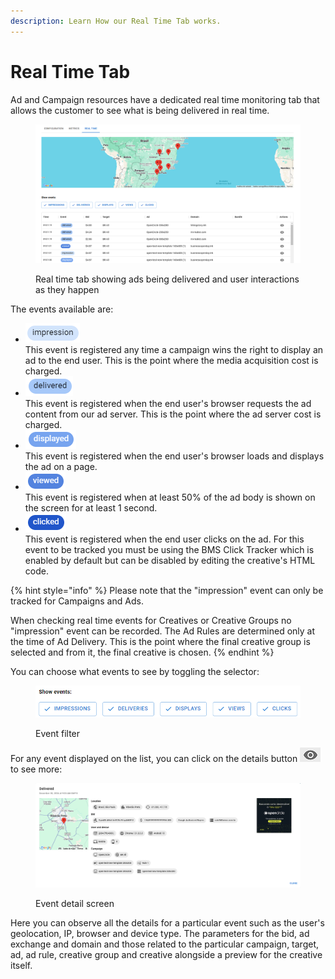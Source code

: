 ```yaml
---
description: Learn How our Real Time Tab works.
---
```


# Real Time Tab

Ad and Campaign resources have a dedicated real time monitoring tab that allows the customer to see what is being delivered in real time.

<figure><img src="../../.gitbook/assets/Captura de tela 2024-12-30 090101.png" alt=""><figcaption><p>Real time tab showing ads being delivered and user interactions as they happen</p></figcaption></figure>

The events available are:

* <img src="../../.gitbook/assets/impression event.png" alt="Impression" data-size="line">\
  This event is registered any time a campaign wins the right to display an ad to the end user. This is the point where the media acquisition cost is charged.
* <img src="../../.gitbook/assets/delivered event.png" alt="Delivered" data-size="line">\
  This event is registered when the end user's browser requests the ad content from our ad server. This is the point where the ad server cost is charged.
* <img src="../../.gitbook/assets/displayed event.png" alt="Displayed" data-size="line">\
  This event is registered when the end user's browser loads and displays the ad on a page.
* <img src="../../.gitbook/assets/viewed event.png" alt="Viewed" data-size="line">\
  This event is registered when at least 50% of the ad body is shown on the screen for at least 1 second.
* <img src="../../.gitbook/assets/clicked event.png" alt="Clicked" data-size="line">\
  This event is registered when the end user clicks on the ad. For this event to be tracked you must be using the BMS Click Tracker which is enabled by default but can be disabled by editing the creative's HTML code.

{% hint style="info" %}
Please note that the "impression" event can only be tracked for Campaigns and Ads.

When checking real time events for Creatives or Creative Groups no "impression" event can be recorded. The Ad Rules are determined only at the time of Ad Delivery. This is the point where the final creative group is selected and from it, the final creative is chosen.
{% endhint %}

You can choose what events to see by toggling the selector:

<figure><img src="../../.gitbook/assets/image (7) (1) (1) (1) (1) (1).png" alt=""><figcaption><p>Event filter</p></figcaption></figure>

For any event displayed on the list, you can click on the details button ![](<../../.gitbook/assets/image (1) (1) (1).png>) to see more:

<figure><img src="../../.gitbook/assets/Captura de tela 2024-12-30 090243.png" alt=""><figcaption><p>Event detail screen</p></figcaption></figure>

Here you can observe all the details for a particular event such as the user's geolocation, IP, browser and device type. The parameters for the bid, ad exchange and domain and those related to the particular campaign, target, ad, ad rule, creative group and creative alongside a preview for the creative itself.
